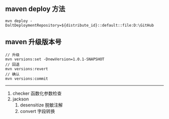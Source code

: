 ## maven deploy 方法

```shell
mvn deploy -DaltDeploymentRepository=${distribute_id}::default::file:D:\GitHub
```

## maven 升级版本号

```shell
// 升级
mvn versions:set -DnewVersion=1.0.1-SNAPSHOT
// 回退
mvn versions:revert
// 确认
mvn versions:commit
```

------------------------------------------------------

1. checker 函数化参数检查
2. jackson
    1. desensitize 脱敏注解
    2. convert 字段转换

